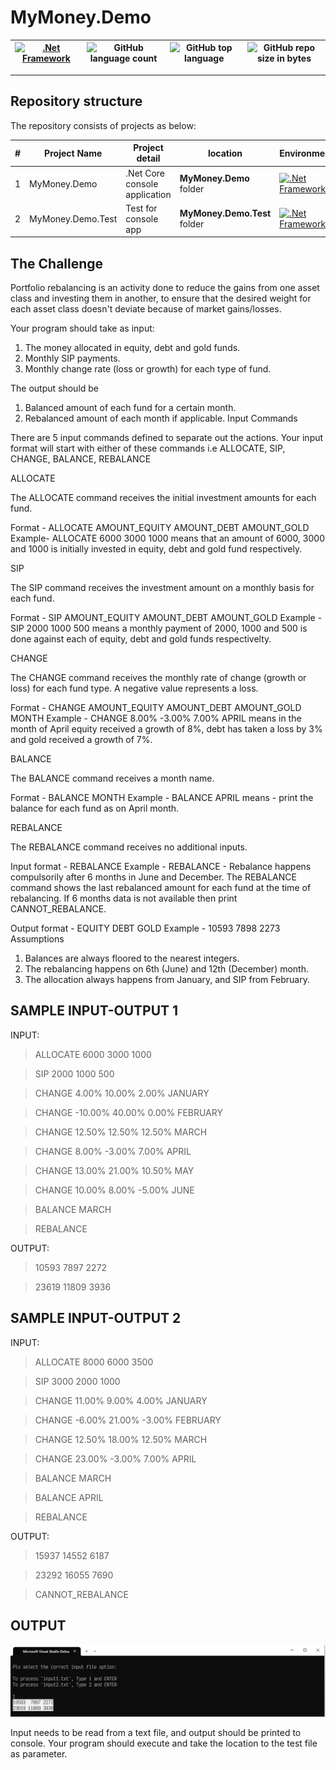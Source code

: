 # MyMoney.Demo 

[![.Net Framework](https://img.shields.io/badge/DotNet-7.0-blue.svg?style=plastic)](https://www.microsoft.com/net/download/dotnet-core/7.0) | ![GitHub language count](https://img.shields.io/github/languages/count/ajeetx/MyMoney.Demo.svg) | ![GitHub top language](https://img.shields.io/github/languages/top/ajeetx/MyMoney.Demo.svg) |![GitHub repo size in bytes](https://img.shields.io/github/repo-size/ajeetx/MyMoney.Demo.svg) 
| --- | ---          | ---            |  --- |

---------------------------------------

## Repository structure
 
The repository consists of projects as below:


| # |Project Name | Project detail | location| Environment |
| ---| ---  | ---           | ---          | --- |
| 1 | MyMoney.Demo | .Net Core console application  |  **MyMoney.Demo** folder | [![.Net Framework](https://img.shields.io/badge/DotNet-7.0-blue.svg?style=plastic)](https://www.microsoft.com/net/download/dotnet-core/7.0)|
| 2 | MyMoney.Demo.Test | Test for console app |  **MyMoney.Demo.Test** folder | [![.Net Framework](https://img.shields.io/badge/DotNet-7.0-blue.svg?style=plastic)](https://www.microsoft.com/net/download/dotnet-core/5.0)| 

## The Challenge

Portfolio rebalancing is an activity done to reduce the gains from one asset class and investing them in another, to ensure that the desired weight for each asset class doesn't deviate because of market gains/losses.

Your program should take as input:
1. The money allocated in equity, debt and gold funds.
2. Monthly SIP payments.
3. Monthly change rate (loss or growth) for each type of fund.

The output should be
1. Balanced amount of each fund for a certain month.
2. Rebalanced amount of each month if applicable.
Input Commands

There are 5 input commands defined to separate out the actions. Your input format will start with either of these commands i.e ALLOCATE, SIP, CHANGE, BALANCE, REBALANCE

ALLOCATE

The ALLOCATE command receives the initial investment amounts for each fund.

Format - ALLOCATE AMOUNT_EQUITY AMOUNT_DEBT AMOUNT_GOLD
Example- ALLOCATE 6000 3000 1000 means that an amount of 6000, 3000 and 1000 is initially invested in equity, debt and gold fund respectively.

SIP

The SIP command receives the investment amount on a monthly basis for each fund.

Format - SIP AMOUNT_EQUITY AMOUNT_DEBT AMOUNT_GOLD
Example - SIP 2000 1000 500 means a monthly payment of 2000, 1000 and 500 is done against each of equity, debt and gold funds respectivelty.

CHANGE

The CHANGE command receives the monthly rate of change (growth or loss) for each fund type. A negative value represents a loss.

Format - CHANGE AMOUNT_EQUITY AMOUNT_DEBT AMOUNT_GOLD MONTH
Example - CHANGE 8.00% -3.00% 7.00% APRIL means in the month of April equity received a growth of 8%, debt has taken a loss by 3% and gold received a growth of 7%.

BALANCE

The BALANCE command receives a month name.

Format - BALANCE MONTH
Example - BALANCE APRIL means - print the balance for each fund as on April month.

REBALANCE

The REBALANCE command receives no additional inputs.

Input format - REBALANCE
Example - REBALANCE - Rebalance happens compulsorily after 6 months in June and December. The REBALANCE command shows the last rebalanced amount for each fund at the time of rebalancing. If 6 months data is not available then print CANNOT_REBALANCE.

Output format - EQUITY DEBT GOLD
Example - 10593 7898 2273
Assumptions
1. Balances are always floored to the nearest integers.
2. The rebalancing happens on 6th (June) and 12th (December) month.
3. The allocation always happens from January, and SIP from February.


## SAMPLE INPUT-OUTPUT 1

INPUT:

>   ALLOCATE 6000 3000 1000

>   SIP 2000 1000 500

>   CHANGE 4.00% 10.00% 2.00% JANUARY

>   CHANGE -10.00% 40.00% 0.00% FEBRUARY

>   CHANGE 12.50% 12.50% 12.50% MARCH
 
>   CHANGE 8.00% -3.00% 7.00% APRIL
 
>   CHANGE 13.00% 21.00% 10.50% MAY
 
>   CHANGE 10.00% 8.00% -5.00% JUNE
 
>   BALANCE MARCH
 
> REBALANCE

OUTPUT:

>   10593 7897 2272

>   23619 11809 3936



## SAMPLE INPUT-OUTPUT 2

INPUT:

>   ALLOCATE 8000 6000 3500

>   SIP 3000 2000 1000

>   CHANGE 11.00% 9.00% 4.00% JANUARY

>   CHANGE -6.00% 21.00% -3.00% FEBRUARY

>   CHANGE 12.50% 18.00% 12.50% MARCH

>   CHANGE 23.00% -3.00% 7.00% APRIL

>   BALANCE MARCH

>   BALANCE APRIL

>   REBALANCE

OUTPUT:

>   15937 14552 6187

>   23292 16055 7690

>   CANNOT_REBALANCE

## OUTPUT

<img src='output.png'>

Input needs to be read from a text file, and output should be printed to console. Your program should execute and take the location to the test file as parameter.
